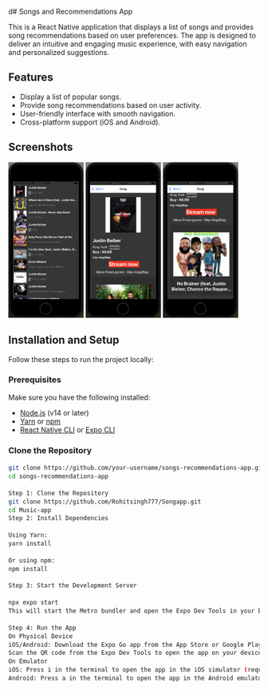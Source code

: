 d# Songs and Recommendations App

This is a React Native application that displays a list of songs and provides song recommendations based on user preferences. The app is designed to deliver an intuitive and engaging music experience, with easy navigation and personalized suggestions.

## Features

- Display a list of popular songs.
- Provide song recommendations based on user activity.
- User-friendly interface with smooth navigation.
- Cross-platform support (iOS and Android).

## Screenshots
<img src="./Screenshots/Firstpage.png" alt="Screenshot 1" width="30%"/>
<img src="./Screenshots/Songpage.png" alt="Screenshot 2" width="30%"/>
<img src="./Screenshots/Recomendation.png" alt="Screenshot 3" width="30%"/>

## Installation and Setup

Follow these steps to run the project locally:

### Prerequisites

Make sure you have the following installed:

- [Node.js](https://nodejs.org/) (v14 or later)
- [Yarn](https://yarnpkg.com/) or [npm](https://www.npmjs.com/)
- [React Native CLI](https://reactnative.dev/docs/environment-setup) or [Expo CLI](https://docs.expo.dev/get-started/installation/)

### Clone the Repository

```bash
git clone https://github.com/your-username/songs-recommendations-app.git
cd songs-recommendations-app

Step 1: Clone the Repository
git clone https://github.com/Rohitsingh777/Songapp.git
cd Music-app
Step 2: Install Dependencies

Using Yarn:
yarn install

Or using npm:
npm install

Step 3: Start the Development Server

npx expo start
This will start the Metro bundler and open the Expo Dev Tools in your browser.

Step 4: Run the App
On Physical Device
iOS/Android: Download the Expo Go app from the App Store or Google Play.
Scan the QR code from the Expo Dev Tools to open the app on your device.
On Emulator
iOS: Press i in the terminal to open the app in the iOS simulator (requires macOS).
Android: Press a in the terminal to open the app in the Android emulator.



